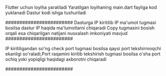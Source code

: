 Flutter uchun loyiha yaratiladi
Yaratilgan loyihaning main.dart fayliga kod yuklanadi
Dastur kodi ishga tushuriladi

########################
Dasturga IP kiritilib IP ma'umot tugmasi bosilsa dastur IP haqida ma'lumotlarni chiqaradi
Copy tugmasini bosish orqali esa chiqarilgan natijani nusxalash imkoniyati mavjud
########################

IP kiritiligandan so'ng check port tugmasi bosilsa 
qaysi port tekshirmoqchi ekanligi so'raladi,Port raqamini kiritib tekshirish tugmasi bosilsa
o'sha port ochiq yoki yopiqligi haqidagi axborotni chiqaradi

########################
